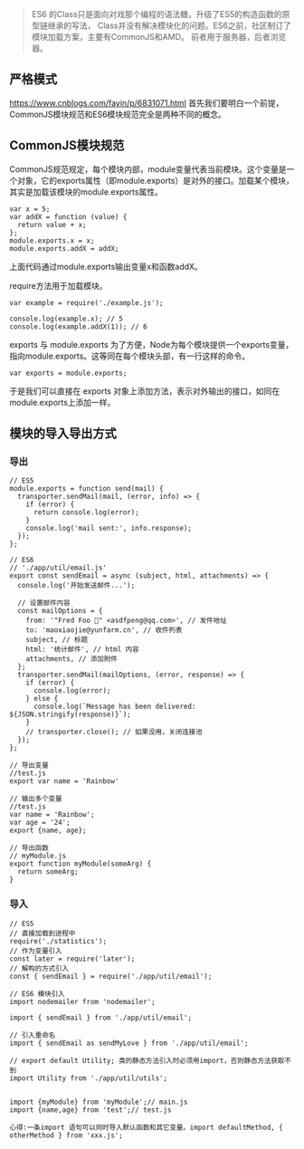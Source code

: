 > ES6 的Class只是面向对戏那个编程的语法糖，升级了ES5的构造函数的原型链继承的写法，
Class并没有解决模块化的问题。ES6之前，社区制订了模块加载方案，主要有CommonJS和AMD。
前者用于服务器，后者浏览器。

## 严格模式

https://www.cnblogs.com/fayin/p/6831071.html
首先我们要明白一个前提，CommonJS模块规范和ES6模块规范完全是两种不同的概念。
## CommonJS模块规范
CommonJS规范规定，每个模块内部，module变量代表当前模块。这个变量是一个对象，它的exports属性（即module.exports）是对外的接口。加载某个模块，其实是加载该模块的module.exports属性。
```
var x = 5;
var addX = function (value) {
  return value + x;
};
module.exports.x = x;
module.exports.addX = addX;
```

上面代码通过module.exports输出变量x和函数addX。

require方法用于加载模块。
```
var example = require('./example.js');

console.log(example.x); // 5
console.log(example.addX(1)); // 6
```

exports 与 module.exports
为了方便，Node为每个模块提供一个exports变量，指向module.exports。这等同在每个模块头部，有一行这样的命令。
```
var exports = module.exports;
```
于是我们可以直接在 exports 对象上添加方法，表示对外输出的接口，如同在module.exports上添加一样。

## 模块的导入导出方式
### 导出
```
// ES5
module.exports = function send(mail) {
  transporter.sendMail(mail, (error, info) => {
    if (error) {
      return console.log(error);
    }
    console.log('mail sent:', info.response);
  });
};

// ES6
// './app/util/email.js'
export const sendEmail = async (subject, html, attachments) => {
  console.log('开始发送邮件...');

  // 设置邮件内容
  const mailOptions = {
    from: '"Fred Foo 👻" <asdfpeng@qq.com>', // 发件地址
    to: 'maoxiaojie@yunfarm.cn', // 收件列表
    subject, // 标题
    html: '统计邮件', // html 内容
    attachments, // 添加附件
  };
  transporter.sendMail(mailOptions, (error, response) => {
    if (error) {
      console.log(error);
    } else {
      console.log(`Message has been delivered: ${JSON.stringify(response)}`);
    }
    // transporter.close(); // 如果没用，关闭连接池
  });
};

// 导出变量
//test.js
export var name = 'Rainbow'

// 输出多个变量
//test.js
var name = 'Rainbow';
var age = '24';
export {name, age};

// 导出函数
// myModule.js
export function myModule(someArg) {
  return someArg;
}  
```

### 导入
```
// ES5
// 直接加载到进程中
require('./statistics');
// 作为变量引入
const later = require('later');
// 解构的方式引入
const { sendEmail } = require('./app/util/email');

// ES6 模块引入
import nodemailer from 'nodemailer';

import { sendEmail } from './app/util/email';

// 引入重命名
import { sendEmail as sendMyLove } from './app/util/email';

// export default Utility; 类的静态方法引入时必须用import，否则静态方法获取不到
import Utility from './app/util/utils';


import {myModule} from 'myModule';// main.js
import {name,age} from 'test';// test.js

心得:一条import 语句可以同时导入默认函数和其它变量。import defaultMethod, { otherMethod } from 'xxx.js';

```


